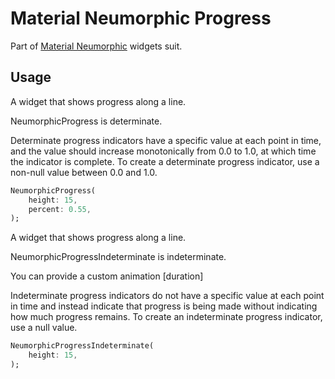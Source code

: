 # Material Neumorphic Progress

Part of [Material Neumorphic](https://github.com/gsmlg-dev/material_neumorphic) widgets suit.

## Usage

A widget that shows progress along a line.

NeumorphicProgress is determinate.

Determinate progress indicators have a specific value at each point in time,
and the value should increase monotonically from 0.0 to 1.0, at which time the indicator is complete.
To create a determinate progress indicator, use a non-null value between 0.0 and 1.0.

```dart
NeumorphicProgress(
    height: 15,
    percent: 0.55,
);
```

A widget that shows progress along a line.

NeumorphicProgressIndeterminate is indeterminate.

You can provide a custom animation [duration]

Indeterminate progress indicators do not have a specific value at each point in time and instead indicate that progress is being made
without indicating how much progress remains. To create an indeterminate progress indicator, use a null value.

```dart
NeumorphicProgressIndeterminate(
    height: 15,
);
```
